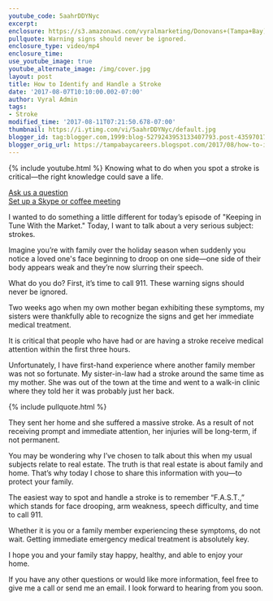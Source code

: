 ```yaml
---
youtube_code: 5aahrDDYNyc
excerpt:
enclosure: https://s3.amazonaws.com/vyralmarketing/Donovans+(Tampa+Bay)/Tampa+Bay+Real+Estate+Agent-+How+to+Identify+and+Handle+a+Stroke.mp4
pullquote: Warning signs should never be ignored.
enclosure_type: video/mp4
enclosure_time:
use_youtube_image: true
youtube_alternate_image: /img/cover.jpg
layout: post
title: How to Identify and Handle a Stroke
date: '2017-08-07T10:10:00.002-07:00'
author: Vyral Admin
tags:
- Stroke
modified_time: '2017-08-11T07:21:50.678-07:00'
thumbnail: https://i.ytimg.com/vi/5aahrDDYNyc/default.jpg
blogger_id: tag:blogger.com,1999:blog-5279243953133407793.post-4359701798849908467
blogger_orig_url: https://tampabaycareers.blogspot.com/2017/08/how-to-identify-and-handle-stroke.html
---
```

{% include youtube.html %}
Knowing what to do when you spot a stroke is critical—the right knowledge could save a life.

<div class="post-cta">
<a href="/contact/">Ask us a question</a><br>
<a href="/meeting/">Set up a Skype or coffee meeting</a>
</div>

I wanted to do something a little different for today’s episode of "Keeping in Tune With the Market." Today, I want to talk about a very serious subject: strokes.

 Imagine you’re with family over the holiday season when suddenly you notice a loved one's face beginning to droop on one side—one side of their body appears weak and they’re now slurring their speech.

 What do you do? First, it’s time to call 911. These warning signs should never be ignored.

 Two weeks ago when my own mother began exhibiting these symptoms, my sisters were thankfully able to recognize the signs and get her immediate medical treatment.

 It is critical that people who have had or are having a stroke receive medical attention within the first three hours.

 Unfortunately, I have first-hand experience where another family member was not so fortunate. My sister-in-law had a stroke around the same time as my mother. She was out of the town at the time and went to a walk-in clinic where they told her it was probably just her back.

{% include pullquote.html %}

They sent her home and she suffered a massive stroke. As a result of not receiving prompt and immediate attention, her injuries will be long-term, if not permanent.

You may be wondering why I’ve chosen to talk about this when my usual subjects relate to real estate. The truth is that real estate is about family and home. That’s why today I chose to share this information with you—to protect your family.

The easiest way to spot and handle a stroke is to remember “F.A.S.T.,” which stands for face drooping, arm weakness, speech difficulty, and time to call 911.

Whether it is you or a family member experiencing these symptoms, do not wait. Getting immediate emergency medical treatment is absolutely key.

I hope you and your family stay happy, healthy, and able to enjoy your home.

If you have any other questions or would like more information, feel free to give me a call or send me an email. I look forward to hearing from you soon.
